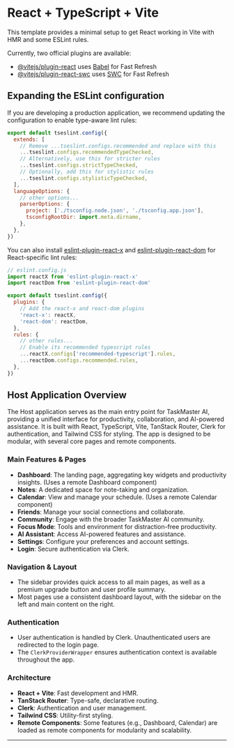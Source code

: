 # React + TypeScript + Vite

This template provides a minimal setup to get React working in Vite with HMR and some ESLint rules.

Currently, two official plugins are available:

- [@vitejs/plugin-react](https://github.com/vitejs/vite-plugin-react/blob/main/packages/plugin-react) uses [Babel](https://babeljs.io/) for Fast Refresh
- [@vitejs/plugin-react-swc](https://github.com/vitejs/vite-plugin-react/blob/main/packages/plugin-react-swc) uses [SWC](https://swc.rs/) for Fast Refresh

## Expanding the ESLint configuration

If you are developing a production application, we recommend updating the configuration to enable type-aware lint rules:

```js
export default tseslint.config({
  extends: [
    // Remove ...tseslint.configs.recommended and replace with this
    ...tseslint.configs.recommendedTypeChecked,
    // Alternatively, use this for stricter rules
    ...tseslint.configs.strictTypeChecked,
    // Optionally, add this for stylistic rules
    ...tseslint.configs.stylisticTypeChecked,
  ],
  languageOptions: {
    // other options...
    parserOptions: {
      project: ['./tsconfig.node.json', './tsconfig.app.json'],
      tsconfigRootDir: import.meta.dirname,
    },
  },
})
```

You can also install [eslint-plugin-react-x](https://github.com/Rel1cx/eslint-react/tree/main/packages/plugins/eslint-plugin-react-x) and [eslint-plugin-react-dom](https://github.com/Rel1cx/eslint-react/tree/main/packages/plugins/eslint-plugin-react-dom) for React-specific lint rules:

```js
// eslint.config.js
import reactX from 'eslint-plugin-react-x'
import reactDom from 'eslint-plugin-react-dom'

export default tseslint.config({
  plugins: {
    // Add the react-x and react-dom plugins
    'react-x': reactX,
    'react-dom': reactDom,
  },
  rules: {
    // other rules...
    // Enable its recommended typescript rules
    ...reactX.configs['recommended-typescript'].rules,
    ...reactDom.configs.recommended.rules,
  },
})
```

## Host Application Overview

The Host application serves as the main entry point for TaskMaster AI, providing a unified interface for productivity, collaboration, and AI-powered assistance. It is built with React, TypeScript, Vite, TanStack Router, Clerk for authentication, and Tailwind CSS for styling. The app is designed to be modular, with several core pages and remote components.

### Main Features & Pages
- **Dashboard**: The landing page, aggregating key widgets and productivity insights. (Uses a remote Dashboard component)
- **Notes**: A dedicated space for note-taking and organization.
- **Calendar**: View and manage your schedule. (Uses a remote Calendar component)
- **Friends**: Manage your social connections and collaborate.
- **Community**: Engage with the broader TaskMaster AI community.
- **Focus Mode**: Tools and environment for distraction-free productivity.
- **AI Assistant**: Access AI-powered features and assistance.
- **Settings**: Configure your preferences and account settings.
- **Login**: Secure authentication via Clerk.

### Navigation & Layout
- The sidebar provides quick access to all main pages, as well as a premium upgrade button and user profile summary.
- Most pages use a consistent dashboard layout, with the sidebar on the left and main content on the right.

### Authentication
- User authentication is handled by Clerk. Unauthenticated users are redirected to the login page.
- The `ClerkProviderWrapper` ensures authentication context is available throughout the app.

### Architecture
- **React + Vite**: Fast development and HMR.
- **TanStack Router**: Type-safe, declarative routing.
- **Clerk**: Authentication and user management.
- **Tailwind CSS**: Utility-first styling.
- **Remote Components**: Some features (e.g., Dashboard, Calendar) are loaded as remote components for modularity and scalability.

---

